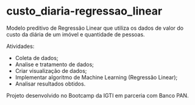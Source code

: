 # custo_diaria-regressao_linear

Modelo preditivo de Regressão Linear que utiliza os dados de valor do custo da diária de um imóvel e quantidade de pessoas.

Atividades:

- Coleta de dados;
- Analise e tratamento de dados;
- Criar visualização de dados;
- Implementar algoritmo de Machine Learning (Regressão Linear);
- Analisar resultados obtidos.

Projeto desenvolvido no Bootcamp da IGTI em parceria com Banco PAN.
